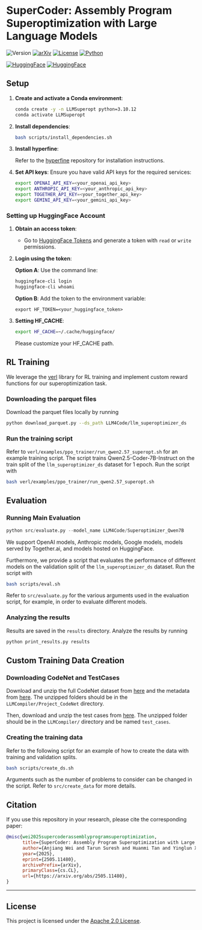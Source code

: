 # SuperCoder: Assembly Program Superoptimization with Large Language Models

![Version](https://img.shields.io/badge/version-1.0.0-blue)
[![arXiv](https://img.shields.io/badge/arXiv-2502.12466-b31b1b.svg)](https://arxiv.org/abs/2505.11480)
[![License](https://img.shields.io/badge/license-Apache%202.0-green.svg)](https://opensource.org/licenses/Apache-2.0)
[![Python](https://img.shields.io/badge/Python-3.10-blue.svg)](https://www.python.org/downloads/)

[![HuggingFace](https://img.shields.io/badge/🤗%20Hugging%20Face-Superoptimizer_Qwen7B-orange.svg)](https://huggingface.co/LLM4Code/Superoptimizer_Qwen7B)
[![HuggingFace](https://img.shields.io/badge/🤗%20Hugging%20Face-llm_superoptimizer_ds-orange.svg)](https://huggingface.co/datasets/LLM4Code/llm_superoptimizer_ds)





## Setup
1. **Create and activate a Conda environment**:

   ```bash
   conda create -y -n LLMSuperopt python=3.10.12
   conda activate LLMSuperopt
   ```

2. **Install dependencies**:

   ```bash
   bash scripts/install_dependencies.sh
   ```
3. **Install hyperfine**:

   Refer to the [hyperfine](https://github.com/sharkdp/hyperfine) repository for installation instructions.
   
4. **Set API keys**:
   Ensure you have valid API keys for the required services:

   ```bash
   export OPENAI_API_KEY=<your_openai_api_key>
   export ANTHROPIC_API_KEY=<your_anthropic_api_key>
   export TOGETHER_API_KEY=<your_together_api_key>
   export GEMINI_API_KEY=<your_gemini_api_key>
   ```
### Setting up HuggingFace Account

1. **Obtain an access token**:
   - Go to [HuggingFace Tokens](https://huggingface.co/settings/tokens) and generate a token with `read` or `write` permissions.

2. **Login using the token**:

   **Option A**: Use the command line:

   ```bash
   huggingface-cli login
   huggingface-cli whoami
   ```

   **Option B**: Add the token to the environment variable:

   ```plaintext
   export HF_TOKEN=<your_huggingface_token>
   ```
3. **Setting HF_CACHE**:

   ```bash
   export HF_CACHE=~/.cache/huggingface/
   ```
   Please customize your HF_CACHE path.

## RL Training 
We leverage the [verl](https://github.com/volcengine/verl) library for RL training and implement custom reward functions for our superoptimization task.

### Downloading the parquet files 
Download the parquet files locally by running 
```bash
python download_parquet.py --ds_path LLM4Code/llm_superoptimizer_ds
```

### Run the training script

Refer to `verl/examples/ppo_trainer/run_qwen2.57_superopt.sh` for an example training script. The script trains Qwen2.5-Coder-7B-Instruct on the train split of the `llm_superoptimizer_ds` dataset for 1 epoch. Run the script with 
```bash
bash verl/examples/ppo_trainer/run_qwen2.57_superopt.sh
```


## Evaluation 

### Running Main Evaluation
```python
python src/evaluate.py --model_name LLM4Code/Superoptimizer_Qwen7B
```

We support OpenAI models, Anthropic models, Google models, models served by Together.ai, and models hosted on HuggingFace. 

Furthermore, we provide a script that evaluates the performance of different models on the validation split of the `llm_superoptimizer_ds` dataset. Run the script with 
```bash
bash scripts/eval.sh
```
Refer to `src/evaluate.py` for the various arguments used in the evaluation script, for example, in order to evaluate different models.

### Analyzing the results 
Results are saved in the `results` directory. Analyze the results by running 
```bash
python print_results.py results
```


## Custom Training Data Creation 

### Downloading CodeNet and TestCases

Download and unzip the full CodeNet dataset from [here](https://dax-cdn.cdn.appdomain.cloud/dax-project-codenet/1.0.0/Project_CodeNet.tar.gz) and the metadata from [here](https://dax-cdn.cdn.appdomain.cloud/dax-project-codenet/1.0.0/Project_CodeNet_metadata.tar.gz). The unzipped folders should be in the `LLMCompiler/Project_CodeNet` directory. 

Then, download and unzip the test cases from [here](https://drive.google.com/file/d/1evBDJapwRvCQK6VUCTV8ZE9WG2k3QJQr/view). The unzipped folder should be in the `LLMCompiler/` directory and be named `test_cases`.


### Creating the training data 
Refer to the following script for an example of how to create the data with training and validation splits.
```bash
bash scripts/create_ds.sh
```
Arguments such as the number of problems to consider can be changed in the script. Refer to `src/create_data` for more details.


## Citation

If you use this repository in your research, please cite the corresponding paper:

```bibtex
@misc{wei2025supercoderassemblyprogramsuperoptimization,
      title={SuperCoder: Assembly Program Superoptimization with Large Language Models}, 
      author={Anjiang Wei and Tarun Suresh and Huanmi Tan and Yinglun Xu and Gagandeep Singh and Ke Wang and Alex Aiken},
      year={2025},
      eprint={2505.11480},
      archivePrefix={arXiv},
      primaryClass={cs.CL},
      url={https://arxiv.org/abs/2505.11480}, 
}
```

---

## License

This project is licensed under the [Apache 2.0 License](https://opensource.org/licenses/Apache-2.0).




